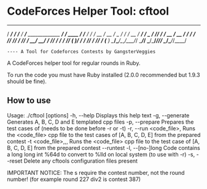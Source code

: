 CodeForces Helper Tool: cftool
======

   ______          __     ______                         ______            __    
  / ____/___  ____/ /__  / ____/___  _____________  ____/_  __/___  ____  / /____
 / /   / __ \/ __  / _ \/ /_  / __ \/ ___/ ___/ _ \/ ___// / / __ \/ __ \/ / ___/
/ /___/ /_/ / /_/ /  __/ __/ / /_/ / /  / /__/  __(__  )/ / / /_/ / /_/ / (__  ) 
\____/\____/\__,_/\___/_/    \____/_/   \___/\___/____//_/  \____/\____/_/____/  

	---- A Tool for Codeforces Contests by GangsterVeggies


A CodeForces helper tool for regular rounds in Ruby.

To run the code you must have Ruby installed (2.0.0 recommended but 1.9.3 should be fine).

## How to use

Usage: ./cftool [options]
    -h, --help                       Displays this help text
    -g, --generate                   Generates A, B, C, D and E templated cpp files
    -p, --prepare <contest>          Prepares the test cases of <contest> (needs to be done before -r or -t)
    -r, --run <code_file>,<problem>  Runs the <code_file> cpp file to the test cases of <problem> [A, B, C, D, E] from the prepared contest
    -t <code_file>,<problem>,<case>, Runs the <code_file> cpp file to the test case <case> of <problem> [A, B, C, D, E] from the prepared contest
        --runtest
    -l, --[no-]long                  Code contains a long long int %64d to convert to %lld on local system (to use with -r)
    -s, --reset                      Delete any cftools configuration files present

IMPORTANT NOTICE: The <contest>s require the contest number, not the round number!
(for example round 227 div2 is contest 387)
